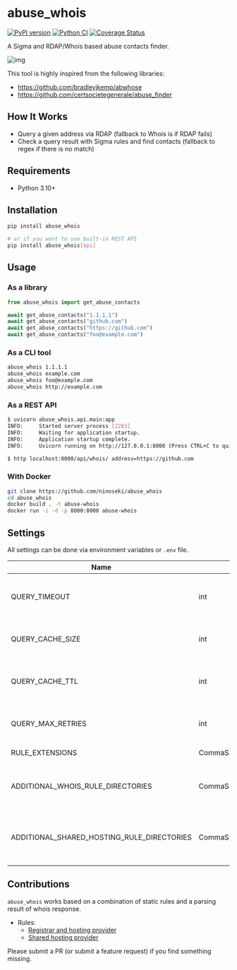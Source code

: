 # abuse_whois

[![PyPI version](https://badge.fury.io/py/abuse-whois.svg)](https://badge.fury.io/py/abuse-whois)
[![Python CI](https://github.com/ninoseki/abuse_whois/actions/workflows/test.yml/badge.svg)](https://github.com/ninoseki/abuse_whois/actions/workflows/test.yml)
[![Coverage Status](https://coveralls.io/repos/github/ninoseki/abuse_whois/badge.svg?branch=main)](https://coveralls.io/github/ninoseki/abuse_whois?branch=main)

A Sigma and RDAP/Whois based abuse contacts finder.

![img](./images/overview.jpg)

This tool is highly inspired from the following libraries:

- https://github.com/bradleyjkemp/abwhose
- https://github.com/certsocietegenerale/abuse_finder

## How It Works

- Query a given address via RDAP (fallback to Whois is if RDAP fails)
- Check a query result with Sigma rules and find contacts (fallback to regex if there is no match)

## Requirements

- Python 3.10+

## Installation

```bash
pip install abuse_whois

# or if you want to use built-in REST API
pip install abuse_whois[api]
```

## Usage

### As a library

```python
from abuse_whois import get_abuse_contacts

await get_abuse_contacts("1.1.1.1")
await get_abuse_contacts("github.com")
await get_abuse_contacts("https://github.com")
await get_abuse_contacts("foo@example.com")
```

### As a CLI tool

```bash
abuse_whois 1.1.1.1
abuse_whois example.com
abuse_whois foo@example.com
abuse_whois http://example.com
```

### As a REST API

```bash
$ uvicorn abuse_whois.api.main:app
INFO:     Started server process [2283]
INFO:     Waiting for application startup.
INFO:     Application startup complete.
INFO:     Uvicorn running on http://127.0.0.1:8000 (Press CTRL+C to quit)

$ http localhost:8000/api/whois/ address=https://github.com
```

### With Docker

```bash
git clone https://github.com/ninoseki/abuse_whois
cd abuse_whois
docker build . -t abuse-whois
docker run -i -d -p 8000:8000 abuse-whois
```

## Settings

All settings can be done via environment variables or `.env` file.

| Name                                       | Type                  | Default  | Desc.                                                    |
| ------------------------------------------ | --------------------- | -------- | -------------------------------------------------------- |
| QUERY_TIMEOUT                              | int                   | 10       | Timeout value for whois lookup (seconds)                 |
| QUERY_CACHE_SIZE                           | int                   | 1024     | Cache size for whois lookup                              |
| QUERY_CACHE_TTL                            | int                   | 3600     | Cache TTL value for whois lookup (seconds)               |
| QUERY_MAX_RETRIES                          | int                   | 3        | Max retries on timeout error                             |
| RULE_EXTENSIONS                            | CommaSeparatedStrings | yaml,yml | Rule file extensions                                     |
| ADDITIONAL_WHOIS_RULE_DIRECTORIES          | CommaSeparatedStrings |          | Additional directories contain whois rule files          |
| ADDITIONAL_SHARED_HOSTING_RULE_DIRECTORIES | CommaSeparatedStrings |          | Additional directories contain shared hosting rule files |

## Contributions

`abuse_whois` works based on a combination of static rules and a parsing result of whois response.

- Rules:
  - [Registrar and hosting provider](https://github.com/ninoseki/abuse_whois/wiki/Registrar-and-Hosting-Provider)
  - [Shared hosting provider](https://github.com/ninoseki/abuse_whois/wiki/Shared-Hosting)

Please submit a PR (or submit a feature request) if you find something missing.
